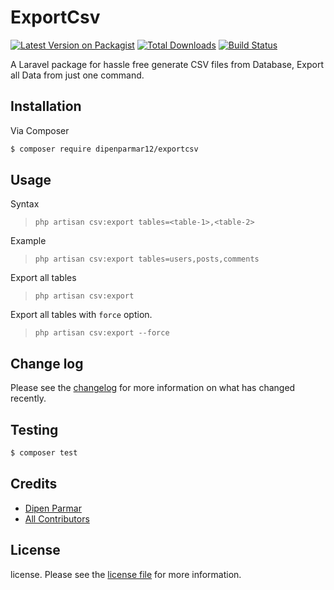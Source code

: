 # ExportCsv

[![Latest Version on Packagist][ico-version]][link-packagist]
[![Total Downloads][ico-downloads]][link-downloads]
[![Build Status][ico-travis]][link-travis]

A Laravel package for hassle free generate CSV files from Database, Export all Data from just one command.

## Installation

Via Composer

``` bash
$ composer require dipenparmar12/exportcsv
```

## Usage

Syntax

> `php artisan csv:export tables=<table-1>,<table-2>`

Example

> `php artisan csv:export tables=users,posts,comments`


Export all tables
> `php artisan csv:export`


Export all tables with `force` option.
> `php artisan csv:export --force`


## Change log

Please see the [changelog](changelog.md) for more information on what has changed recently.

## Testing

``` bash
$ composer test
```

## Credits

-   [Dipen Parmar](https://dipen.xyz)
-   [All Contributors](../../contributors)

## License

license. Please see the [license file](license.md) for more information.

[ico-version]: https://img.shields.io/packagist/v/dipenparmar12/exportcsv.svg?style=flat-square
[ico-downloads]: https://img.shields.io/packagist/dt/dipenparmar12/exportcsv.svg?style=flat-square
[ico-travis]: https://img.shields.io/travis/dipenparmar12/exportcsv/master.svg?style=flat-square
[ico-styleci]: https://styleci.io/repos/12345678/shield

[link-packagist]: https://packagist.org/packages/dipenparmar12/exportcsv
[link-downloads]: https://packagist.org/packages/dipenparmar12/exportcsv
[link-travis]: https://travis-ci.org/dipenparmar12/exportcsv
[link-styleci]: https://styleci.io/repos/12345678
[link-author]: https://github.com/dipenparmar12
[link-contributors]: ../../contributors
